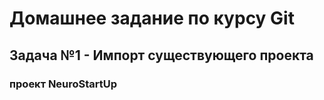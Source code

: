 # Домашнее задание по курсу Git

## Задача №1 - Импорт существующего проекта

### проект NeuroStartUp